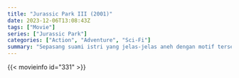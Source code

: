 ```yaml
---
title: "Jurassic Park III (2001)"
date: 2023-12-06T13:08:43Z
tags: ["Movie"]
series: ["Jurassic Park"]
categories: ["Action", "Adventure", "Sci-Fi"]
summary: "Sepasang suami istri yang jelas-jelas aneh dengan motif tersembunyi meyakinkan Dr. Grant untuk pergi ke Isla Sorna untuk berlibur, namun pendaratan tak terduga mereka mengagetkan penghuni baru pulau tersebut."
---
```


<mux-player stream-type="on-demand"
src="https://kp3d-my.sharepoint.com/personal/ryoo_kp3d_onmicrosoft_com/_layouts/15/download.aspx?share=EQUBcWV5AApCtX6rDDu1T4MB_LQEuMtHeOaHoI6ELtVtuw" prefer-playback="mse" controls>

</mux-player>


{{< movieinfo id="331" >}}

<script src="https://cdn.jsdelivr.net/npm/@mux/mux-player"></script>

 <script type="application/ld+json ">
{
"@context": "https://schema.org/",
"@type": "VideoObject",
"name": "Jurassic Park III (2001)",
"contentUrl": "https://stream.mux.com/DGVDQfdGtGDiCRRKqOasqGwTHE8Q7kfyEnqZloqbHlw.m3u8",
"thumbnailUrl": "https://www.themoviedb.org/t/p/original/jpBiTftZC3iIcAJ9PQdUgPZZDix.jpg?width=314&fit_mode=preserve&time=25",
"uploadDate": "2023-12-06T13:08:43Z",
}

</script>
